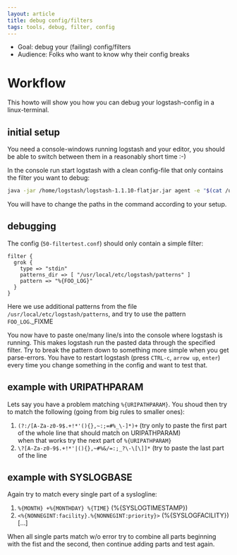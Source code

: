 ```yaml
---
layout: article
title: debug config/filters
tags: tools, debug, filter, config
---
```


* Goal: debug your (failing) config/filters
* Audience: Folks who want to know why their config breaks

# Workflow

This howto will show you how you can debug your logstash-config in a linux-terminal.

## initial setup

You need a console-windows running logstash and your editor, you should be able to switch between them in a reasonably short time :-)

In the console run start logstash with a clean config-file that only contains the filter you want to debug:
```bash
java -jar /home/logstash/logstash-1.1.10-flatjar.jar agent -e "$(cat /usr/local/etc/logstash/conf-available/50-filtertest.conf)"
```
You will have to change the paths in the command according to your setup.

## debugging

The config (`50-filtertest.conf`) should only contain a simple filter:
```
filter {
  grok {
    type => "stdin"
    patterns_dir => [ "/usr/local/etc/logstash/patterns" ]
    pattern => "%{FOO_LOG}"
  }
}
```

Here we use additional patterns from the file `/usr/local/etc/logstash/patterns`, and try to use the pattern `FOO_LOG`._FIXME

You now have to paste one/many line/s into the console where logstash is running. This makes logstash run the pasted data through the specified filter.
Try to break the pattern down to something more simple when you get parse-errors.
You have to restart logstash (press `CTRL-c`, `arrow up`, `enter`) every time you change something in the config and want to test that.

## example with URIPATHPARAM

Lets say you have a problem matching `%{URIPATHPARAM}`. You shoud then try to match the following (going from big rules to smaller ones):

1.  `(?:/[A-Za-z0-9$.+!*'(){},~:;=#%_\-]*)+` (try only to paste the first part of the whole line that should match on URIPATHPARAM)<br>when that works try the next part of `%{URIPATHPARAM}`
2.  `\?[A-Za-z0-9$.+!*'|(){},~#%&/=:;_?\-\[\]]*` (try to paste the last part of the line

## example with SYSLOGBASE
Again try to match every single part of a syslogline:

1.  `%{MONTH} +%{MONTHDAY} %{TIME}` (%{SYSLOGTIMESTAMP})
2.  `<%{NONNEGINT:facility}.%{NONNEGINT:priority}>` (%{SYSLOGFACILITY})
[...]

When all single parts match w/o error try to combine all parts beginning with the fist and the second, then continue adding parts and test again.
